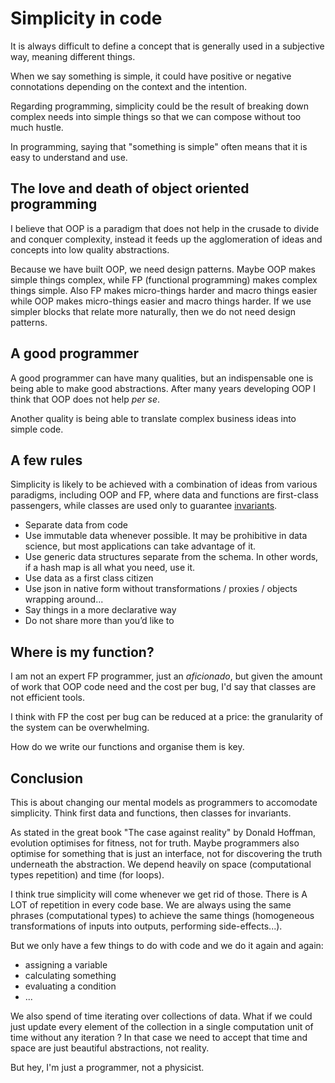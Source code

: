 # Simplicity in code

It is always difficult to define a concept that is generally used in a subjective way, meaning different things.

When we say something is simple, it could have positive or negative connotations depending on the context and the intention.

Regarding programming, simplicity could be the result of breaking down complex needs into simple things so that we can compose without too much hustle.

In programming, saying that "something is simple" often means that it is easy to understand and use.

## The love and death of object oriented programming

I believe that OOP is a paradigm that does not help in the crusade to divide and conquer complexity, instead it feeds up the agglomeration of ideas and concepts into low quality abstractions.

Because we have built OOP, we need design patterns. Maybe OOP makes simple things complex, while FP (functional programming) makes complex things simple. Also FP makes micro-things harder and macro things easier while OOP makes micro-things easier and macro things harder. If we use simpler blocks that relate more naturally, then we do not need design patterns.

## A good programmer

A good programmer can have many qualities, but an indispensable one is being able to make good abstractions. After many years developing OOP I think that OOP does not help _per se_. 

Another quality is being able to translate complex business ideas into simple code.

## A few rules

Simplicity is likely to be achieved with a combination of ideas from various paradigms, including OOP and FP, where data and functions are first-class passengers, while classes are used only to guarantee [invariants](https://en.wikipedia.org/wiki/Invariant_(mathematics)#Invariants_in_computer_science).

- Separate data from code
- Use immutable data whenever possible. It may be prohibitive in data science, but most applications can take advantage of it.
- Use generic data structures separate from the schema. In other words, if a hash map is all what you need, use it.
- Use data as a first class citizen
- Use json in native form without transformations / proxies / objects wrapping around...
- Say things in a more declarative way
- Do not share more than you’d like to

## Where is my function?

I am not an expert FP programmer, just an _aficionado_, but given the amount of work that OOP code need and the cost per bug, I'd say that classes are not efficient tools.

I think with FP the cost per bug can be reduced at a price: the granularity of the system can be overwhelming. 

How do we write our functions and organise them is key.

## Conclusion

This is about changing our mental models as programmers to accomodate simplicity. Think first data and functions, then classes for invariants.

As stated in the great book "The case against reality" by Donald Hoffman, evolution optimises for fitness, not for truth. Maybe programmers also optimise for something that is just an interface, not for discovering the truth underneath the abstraction. We depend heavily on space (computational types repetition) and time (for loops). 

I think true simplicity will come whenever we get rid of those. There is A LOT of repetition in every code base.  We are always using the same phrases (computational types) to achieve the same things (homogeneous transformations of inputs into outputs, performing side-effects...). 

But we only have a few things to do with code and we do it again and again:
- assigning a variable
- calculating something
- evaluating a condition
- ...

We also spend of time iterating over collections of data. What if we could just update every element of the collection in a single computation unit of time without any iteration ? In that case we need to accept that time and space are just beautiful abstractions, not reality.

But hey, I'm just a programmer, not a physicist.
